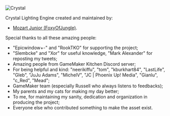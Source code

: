 
![Crystal](.//images/Crystal_Logo.png ":no-zoom")

Crystal Lighting Engine created and maintained by:  
- <a href="https://x.com/foxyofjungle" target="_blank">Mozart Junior (FoxyOfJungle)</a>.

<div id="custom-lists-page">

Special thanks to all these amazing people:
- "Epicwindow+-" and "RookTKO" for supporting the project;
- "Slembcke" and "Xor" for useful knowledge, "Mark Alexander" for reposting my tweets;
- Amazing people from GameMaker Kitchen Discord server;
- For being helpful and kind: "neerikiffu", "tom", "kburkhart84", "LastLife", "Gleb", "JuJu Adams", "MichelV", "JC | Phoenix Up! Media", "Gianlu", "c_Red", "Mead";
- GameMaker team (especially Russell who always listens to feedbacks);
- My parents and my cats for making my day better;
- To me, for maintaining my sanity, dedication and organization in producing the project;
- Everyone else who contributed something to make the asset exist.

</div>
